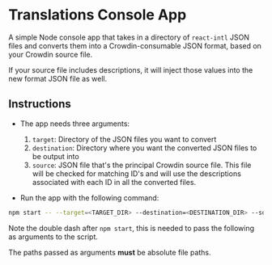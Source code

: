 # Translations Console App

A simple Node console app that takes in a directory of `react-intl` JSON files and converts them into a Crowdin-consumable JSON format, based on your Crowdin source file.

If your source file includes descriptions, it will inject those values into the new format JSON file as well.

## Instructions

- The app needs three arguments:

  1. `target`: Directory of the JSON files you want to convert
  1. `destination`: Directory where you want the converted JSON files to be output into
  1. `source`: JSON file that's the principal Crowdin source file. This file will be checked for matching ID's and will use the descriptions associated with each ID in all the converted files.

- Run the app with the following command:

```bash
npm start -- --target=<TARGET_DIR> --destination=<DESTINATION_DIR> --source=<SOURCE_DIR>
```

Note the double dash after `npm start`, this is needed to pass the following as arguments to the script.

The paths passed as arguments **must** be absolute file paths.
